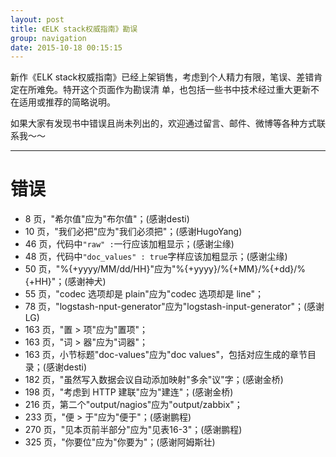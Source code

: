 ```yaml
---
layout: post
title: 《ELK stack权威指南》勘误
group: navigation
date: 2015-10-18 00:15:15
---
```


新作《ELK stack权威指南》已经上架销售，考虑到个人精力有限，笔误、差错肯定在所难免。特开这个页面作为勘误清
单，也包括一些书中技术经过重大更新不在适用或推荐的简略说明。

如果大家有发现书中错误且尚未列出的，欢迎通过留言、邮件、微博等各种方式联系我～～

--------------------------------------------------

错误
=====================

* 8 页，"希尔值"应为"布尔值"；(感谢desti)
* 10 页，"我们必把"应为"我们必须把"；(感谢HugoYang)
* 46 页，代码中`"raw" :`一行应该加粗显示；(感谢尘缘)
* 48 页，代码中`"doc_values" : true`字样应该加粗显示；(感谢尘缘)
* 50 页，"%{+yyyy/MM/dd/HH}"应为"%{+yyyy}/%{+MM}/%{+dd}/%{+HH}"；(感谢神犬)
* 55 页，"codec 选项却是 plain"应为"codec 选项却是 line"；
* 78 页，"logstash-nput-generator"应为"logstash-input-generator"；(感谢LG)
* 163 页，"置 > 项"应为"置项"；
* 163 页，"词 > 器"应为"词器"；
* 163 页，小节标题"doc-values"应为"doc values"，包括对应生成的章节目录；(感谢desti)
* 182 页，"虽然写入数据会议自动添加映射"多余"议"字；(感谢金桥)
* 198 页，"考虑到 HTTP 建联"应为"建连"；(感谢金桥)
* 216 页，第二个"output/nagios"应为"output/zabbix"；
* 233 页，"便 > 于"应为"便于"；(感谢鹏程)
* 270 页，"见本页前半部分"应为"见表16-3"；(感谢鹏程)
* 325 页，"你要位"应为"你要为"；(感谢阿姆斯壮)
